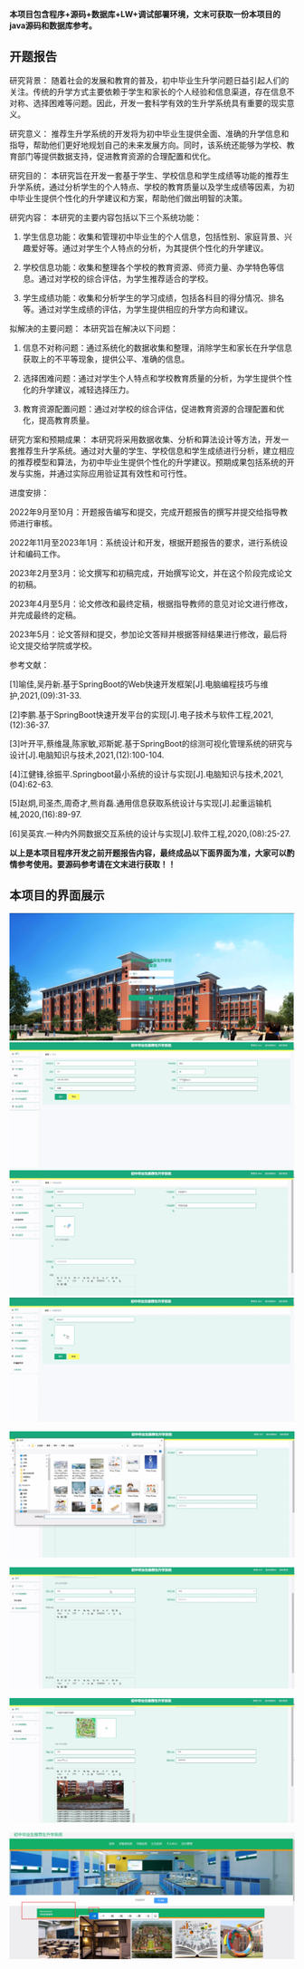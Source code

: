 ****本项目包含程序+源码+数据库+LW+调试部署环境，文末可获取一份本项目的java源码和数据库参考。****

## ******开题报告******

研究背景：
随着社会的发展和教育的普及，初中毕业生升学问题日益引起人们的关注。传统的升学方式主要依赖于学生和家长的个人经验和信息渠道，存在信息不对称、选择困难等问题。因此，开发一套科学有效的生升学系统具有重要的现实意义。

研究意义：
推荐生升学系统的开发将为初中毕业生提供全面、准确的升学信息和指导，帮助他们更好地规划自己的未来发展方向。同时，该系统还能够为学校、教育部门等提供数据支持，促进教育资源的合理配置和优化。

研究目的：
本研究旨在开发一套基于学生、学校信息和学生成绩等功能的推荐生升学系统，通过分析学生的个人特点、学校的教育质量以及学生成绩等因素，为初中毕业生提供个性化的升学建议和方案，帮助他们做出明智的决策。

研究内容： 本研究的主要内容包括以下三个系统功能：

  1. 学生信息功能：收集和管理初中毕业生的个人信息，包括性别、家庭背景、兴趣爱好等。通过对学生个人特点的分析，为其提供个性化的升学建议。

  2. 学校信息功能：收集和整理各个学校的教育资源、师资力量、办学特色等信息。通过对学校的综合评估，为学生推荐适合的学校。

  3. 学生成绩功能：收集和分析学生的学习成绩，包括各科目的得分情况、排名等。通过对学生成绩的评估，为学生提供相应的升学方向和建议。

拟解决的主要问题： 本研究旨在解决以下问题：

  1. 信息不对称问题：通过系统化的数据收集和整理，消除学生和家长在升学信息获取上的不平等现象，提供公平、准确的信息。

  2. 选择困难问题：通过对学生个人特点和学校教育质量的分析，为学生提供个性化的升学建议，减轻选择压力。

  3. 教育资源配置问题：通过对学校的综合评估，促进教育资源的合理配置和优化，提高教育质量。

研究方案和预期成果：
本研究将采用数据收集、分析和算法设计等方法，开发一套推荐生升学系统。通过对大量的学生、学校信息和学生成绩进行分析，建立相应的推荐模型和算法，为初中毕业生提供个性化的升学建议。预期成果包括系统的开发与实施，并通过实际应用验证其有效性和可行性。

进度安排：

2022年9月至10月：开题报告编写和提交，完成开题报告的撰写并提交给指导教师进行审核。

2022年11月至2023年1月：系统设计和开发，根据开题报告的要求，进行系统设计和编码工作。

2023年2月至3月：论文撰写和初稿完成，开始撰写论文，并在这个阶段完成论文的初稿。

2023年4月至5月：论文修改和最终定稿，根据指导教师的意见对论文进行修改，并完成最终的定稿。

2023年5月：论文答辩和提交，参加论文答辩并根据答辩结果进行修改，最后将论文提交给学院或学校。

参考文献：

[1]喻佳,吴丹新.基于SpringBoot的Web快速开发框架[J].电脑编程技巧与维护,2021,(09):31-33.

[2]李鹏.基于SpringBoot快速开发平台的实现[J].电子技术与软件工程,2021,(12):36-37.

[3]叶开平,蔡维晟,陈家敏,邓斯妮.基于SpringBoot的综测可视化管理系统的研究与设计[J].电脑知识与技术,2021,(12):100-104.

[4]江健锋,徐振平.Springboot最小系统的设计与实现[J].电脑知识与技术,2021,(04):62-63.

[5]赵炯,司圣杰,周奇才,熊肖磊.通用信息获取系统设计与实现[J].起重运输机械,2020,(16):89-97.

[6]吴英宾.一种内外网数据交互系统的设计与实现[J].软件工程,2020,(08):25-27.

****以上是本项目程序开发之前开题报告内容，最终成品以下面界面为准，大家可以酌情参考使用。要源码参考请在文末进行获取！！****

## ******本项目的界面展示******

![](./res/b424a421ee6c4c16ad3beed4d7819498.png)![](./res/31d89f6f27b14664802fe3200e292fac.png)![](./res/b7df3589e7b24b9cb6c3381fabe2e1c5.png)![](./res/7b756814c02a47ab8653ab607aa62516.png)

![](./res/a7933ef3e36c42a6b2d1fcc12cf398e1.png)

![](./res/67f539caa73245b69e103b7982b45c9f.png)

![](./res/e7ea25fc53b642a68f56e112f0808e3a.png)

![](./res/703ea5eec25640358e9f659ecc0d371f.png)


